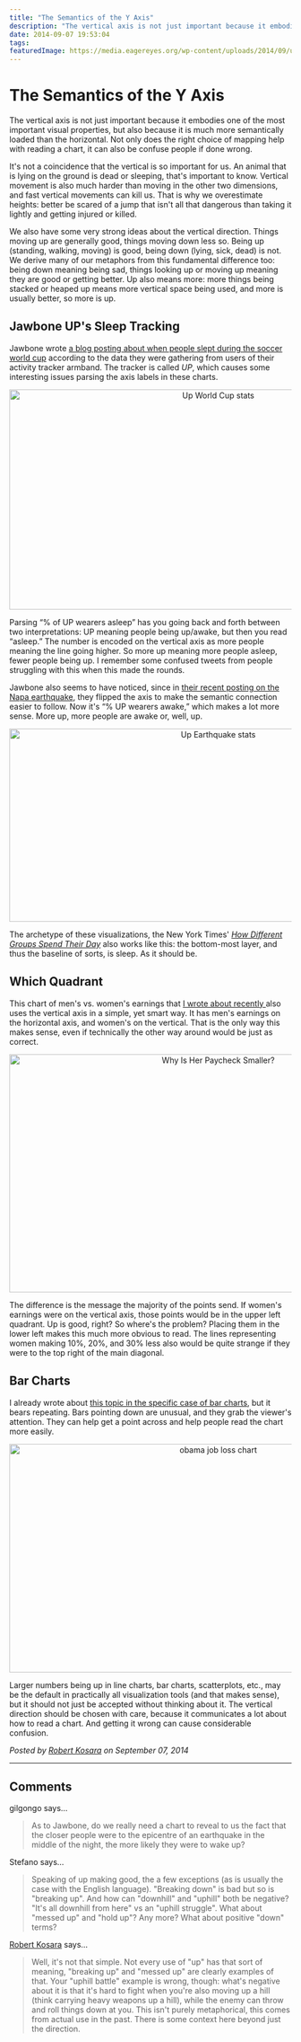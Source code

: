 ```yaml
---
title: "The Semantics of the Y Axis"
description: "The vertical axis is not just important because it embodies one of the most important visual properties, but also because it is much more semantically loaded than the horizontal. Not only does the right choice of mapping help with reading a chart, it can also be confuse people if done wrong."
date: 2014-09-07 19:53:04
tags: 
featuredImage: https://media.eagereyes.org/wp-content/uploads/2014/09/up-worldcup.png
---
```


# The Semantics of the Y Axis

The vertical axis is not just important because it embodies one of the most important visual properties, but also because it is much more semantically loaded than the horizontal. Not only does the right choice of mapping help with reading a chart, it can also be confuse people if done wrong.

It's not a coincidence that the vertical is so important for us. An animal that is lying on the ground is dead or sleeping, that's important to know. Vertical movement is also much harder than moving in the other two dimensions, and fast vertical movements can kill us. That is why we overestimate heights: better be scared of a jump that isn't all that dangerous than taking it lightly and getting injured or killed.

We also have some very strong ideas about the vertical direction. Things moving up are generally good, things moving down less so. Being up (standing, walking, moving) is good, being down (lying, sick, dead) is not. We derive many of our metaphors from this fundamental difference too: being down meaning being sad, things looking up or moving up meaning they are good or getting better. Up also means more: more things being stacked or heaped up means more vertical space being used, and more is usually better, so more is up.

## Jawbone UP's Sleep Tracking

Jawbone wrote <a href="https://jawbone.com/blog/world-cup-of-sleep/">a blog posting about when people slept during the soccer world cup</a> according to the data they were gathering from users of their activity tracker armband. The tracker is called <em>UP</em>, which causes some interesting issues parsing the axis labels in these charts.

<p align="center"><img class="aligncenter size-medium wp-image-8326" src="https://media.eagereyes.org/wp-content/uploads/2014/09/up-worldcup-730x392.png" alt="Up World Cup stats" width="730" height="392" /></p>

Parsing “% of UP wearers asleep” has you going back and forth between two interpretations: UP meaning people being up/awake, but then you read “asleep.” The number is encoded on the vertical axis as more people meaning the line going higher. So more up meaning more people asleep, fewer people being up. I remember some confused tweets from people struggling with this when this made the rounds.

Jawbone also seems to have noticed, since in <a href="https://jawbone.com/blog/napa-earthquake-effect-on-sleep/">their recent posting on the Napa earthquake</a>, they flipped the axis to make the semantic connection easier to follow. Now it's “% UP wearers awake,” which makes a lot more sense. More up, more people are awake or, well, up.

<p align="center"><img class="aligncenter size-medium wp-image-8325" src="https://media.eagereyes.org/wp-content/uploads/2014/09/up-earthquake-730x344.png" alt="Up Earthquake stats" width="730" height="344" /></p>

The archetype of these visualizations, the New York Times' <a href="http://www.nytimes.com/interactive/2009/07/31/business/20080801-metrics-graphic.html"><em>How Different Groups Spend Their Day</em></a> also works like this: the bottom-most layer, and thus the baseline of sorts, is sleep. As it should be.

## Which Quadrant

This chart of men's vs. women's earnings that <a href="https://eagereyes.org/blog/2014/my-favorite-charts">I wrote about recently </a> also uses the vertical axis in a simple, yet smart way. It has men's earnings on the horizontal axis, and women's on the vertical. That is the only way this makes sense, even if technically the other way around would be just as correct.

<p align="center"><img class="aligncenter size-medium wp-image-8317" src="https://media.eagereyes.org/wp-content/uploads/2014/09/wage-gap-730x424.png" alt="Why Is Her Paycheck Smaller?" width="730" height="424" /></p>

The difference is the message the majority of the points send. If women's earnings were on the vertical axis, those points would be in the upper left quadrant. Up is good, right? So where's the problem? Placing them in the lower left makes this much more obvious to read. The lines representing women making 10%, 20%, and 30% less also would be quite strange if they were to the top right of the main diagonal.

## Bar Charts

I already wrote about <a href="https://eagereyes.org/journalism/when-bars-point-down">this topic in the specific case of bar charts</a>, but it bears repeating. Bars pointing down are unusual, and they grab the viewer's attention. They can help get a point across and help people read the chart more easily.

<p align="center"><img class="aligncenter size-medium wp-image-8319" src="https://media.eagereyes.org/wp-content/uploads/2014/09/obama-job-loss-chart-730x407.png" alt="obama job loss chart" width="730" height="407" /></p>

Larger numbers being up in line charts, bar charts, scatterplots, etc., may be the default in practically all visualization tools (and that makes sense), but it should not just be accepted without thinking about it. The vertical direction should be chosen with care, because it communicates a lot about how to read a chart. And getting it wrong can cause considerable confusion.


_Posted by <a href="/about">Robert Kosara</a> on September 07, 2014_


<aside class="comments">

---
## Comments

gilgongo says…
>	As to Jawbone, do we really need a chart to reveal to us the fact that the closer people were to the epicentre of an earthquake in the middle of the night, the more likely they were to wake up?

Stefano says…
>	Speaking of up making good, the a few exceptions (as is usually the case with the English language). "Breaking down" is bad but so is "breaking up". And how can "downhill" and "uphill" both be negative? "It's all downhill from here" vs an "uphill struggle". What about "messed up" and "hold up"? Any more? What about positive "down" terms?

<a href="http://eagereyes.org/about" rel="nofollow noopener" target="_blank">Robert Kosara</a> says…
>	Well, it's not that simple. Not every use of "up" has that sort of meaning, "breaking up" and "messed up" are clearly examples of that. Your "uphill battle" example is wrong, though: what's negative about it is that it's hard to fight when you're also moving up a hill (think carrying heavy weapons up a hill), while the enemy can throw and roll things down at you. This isn't purely metaphorical, this comes from actual use in the past. There is some context here beyond just the direction.

</aside>

